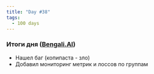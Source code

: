 ```yaml
---
title: "Day #38"
tags:
  - 100 days
---
```


### Итоги дня ([Bengali.AI]((https://www.kaggle.com/c/bengaliai-cv19)))
* Нашел баг (копипаста - зло)
* Добавил мониторинг метрик и лоссов по группам